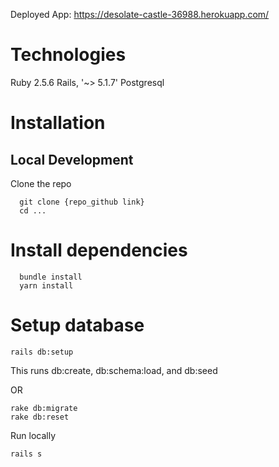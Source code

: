 Deployed App: https://desolate-castle-36988.herokuapp.com/ 

# Technologies
Ruby 2.5.6
Rails, '~> 5.1.7'
Postgresql

# Installation
  ## Local Development
  
  Clone the repo
  ```
    git clone {repo_github link}
    cd ...
   ```

# Install dependencies

  ```
    bundle install
    yarn install
  ```

# Setup database
  ```
  rails db:setup
  ```
  This runs db:create, db:schema:load, and db:seed
  
  OR
  
  ```
  rake db:migrate
  rake db:reset
```
Run locally
 ```
 rails s
 ```
